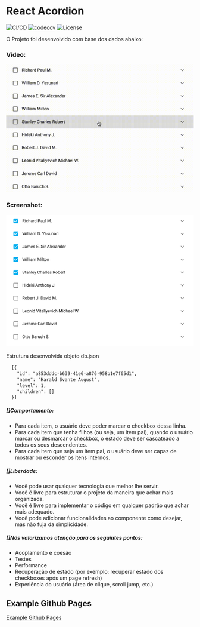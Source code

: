 # React Acordion

![CI/CD](https://github.com/dyarleniber/react-workflow-gh-actions/workflows/CI/CD/badge.svg)
[![codecov](https://codecov.io/gh/thomazot/react-accordion/branch/master/graph/badge.svg)](https://codecov.io/gh/thomazot/react-accordion)
![License](https://img.shields.io/github/license/dyarleniber/react-workflow-gh-actions)

O Projeto foi desenvolvido com base dos dados abaixo:

### Vídeo:

![tree.gif](https://github.com/HiPlatform/prova-frontend/blob/master/tree.gif?raw=true)

### Screenshot:

![tree.png](https://github.com/HiPlatform/prova-frontend/blob/master/tree.png?raw=true)

Estrutura desenvolvida objeto db.json

```
  [{
    "id": "a853dddc-b639-41e6-a876-958b1e7f65d1",
    "name": "Harald Svante August",
    "level": 1,
    "children": []
  }]
```

##### []Comportamento:

- Para cada item, o usuário deve poder marcar o checkbox dessa linha.
- Para cada item que tenha filhos (ou seja, um item pai), quando o usuário marcar ou desmarcar o checkbox, o estado deve ser cascateado a todos os seus descendentes.
- Para cada item que seja um item pai, o usuário deve ser capaz de mostrar ou esconder os itens internos.

##### []Liberdade:

- Você pode usar qualquer tecnologia que melhor lhe servir.
- Você é livre para estruturar o projeto da maneira que achar mais organizada.
- Você é livre para implementar o código em qualquer padrão que achar mais adequado.
- Você pode adicionar funcionalidades ao componente como desejar, mas não fuja da simplicidade.

##### []Nós valorizamos atenção para os seguintes pontos:

- Acoplamento e coesão
- Testes
- Performance
- Recuperação de estado (por exemplo: recuperar estado dos checkboxes após um page refresh)
- Experiência do usuário (área de clique, scroll jump, etc.)

## Example Github Pages

[Example Github Pages](https://thomazot.github.io/react-accordion/)
